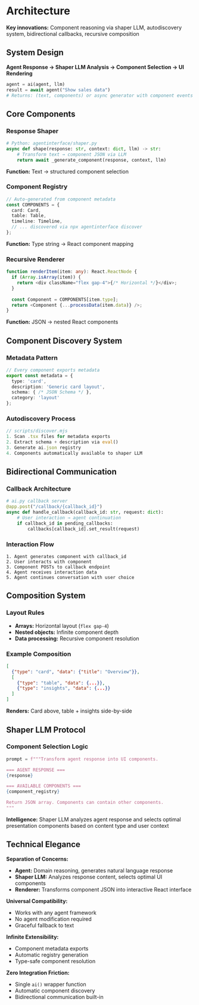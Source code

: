 # Architecture

**Key innovations:** Component reasoning via shaper LLM, autodiscovery system, bidirectional callbacks, recursive composition

## System Design

**Agent Response → Shaper LLM Analysis → Component Selection → UI Rendering**

```python
agent = ai(agent, llm)
result = await agent("Show sales data")
# Returns: (text, components) or async generator with component events
```

## Core Components

### Response Shaper
```python
# Python: agentinterface/shaper.py
async def shape(response: str, context: dict, llm) -> str:
    # Transform text → component JSON via LLM
    return await _generate_component(response, context, llm)
```

**Function:** Text → structured component selection

### Component Registry  
```typescript
// Auto-generated from component metadata
const COMPONENTS = {
  card: Card,
  table: Table,
  timeline: Timeline,
  // ... discovered via npx agentinterface discover
};
```

**Function:** Type string → React component mapping

### Recursive Renderer
```typescript
function renderItem(item: any): React.ReactNode {
  if (Array.isArray(item)) {
    return <div className="flex gap-4">{/* Horizontal */}</div>;
  }
  
  const Component = COMPONENTS[item.type];
  return <Component {...processData(item.data)} />;
}
```

**Function:** JSON → nested React components

## Component Discovery System

### Metadata Pattern
```typescript
// Every component exports metadata
export const metadata = {
  type: 'card',
  description: 'Generic card layout',
  schema: { /* JSON Schema */ },
  category: 'layout'
};
```

### Autodiscovery Process
```javascript
// scripts/discover.mjs
1. Scan .tsx files for metadata exports
2. Extract schema + description via eval()
3. Generate ai.json registry
4. Components automatically available to shaper LLM
```

## Bidirectional Communication

### Callback Architecture
```python
# ai.py callback server
@app.post("/callback/{callback_id}")
async def handle_callback(callback_id: str, request: dict):
    # User interaction → agent continuation
    if callback_id in pending_callbacks:
        callbacks[callback_id].set_result(request)
```

### Interaction Flow
```
1. Agent generates component with callback_id
2. User interacts with component
3. Component POSTs to callback endpoint  
4. Agent receives interaction data
5. Agent continues conversation with user choice
```

## Composition System

### Layout Rules
- **Arrays:** Horizontal layout (`flex gap-4`)
- **Nested objects:** Infinite component depth
- **Data processing:** Recursive component resolution

### Example Composition
```json
[
  {"type": "card", "data": {"title": "Overview"}},
  [
    {"type": "table", "data": {...}},
    {"type": "insights", "data": {...}}
  ]
]
```

**Renders:** Card above, table + insights side-by-side

## Shaper LLM Protocol

### Component Selection Logic
```python
prompt = f"""Transform agent response into UI components.

=== AGENT RESPONSE ===
{response}

=== AVAILABLE COMPONENTS ===
{component_registry}

Return JSON array. Components can contain other components.
"""
```

**Intelligence:** Shaper LLM analyzes agent response and selects optimal presentation components based on content type and user context

## Technical Elegance

**Separation of Concerns:**
- **Agent:** Domain reasoning, generates natural language response
- **Shaper LLM:** Analyzes response content, selects optimal UI components
- **Renderer:** Transforms component JSON into interactive React interface

**Universal Compatibility:**
- Works with any agent framework
- No agent modification required
- Graceful fallback to text

**Infinite Extensibility:**
- Component metadata exports
- Automatic registry generation  
- Type-safe component resolution

**Zero Integration Friction:**
- Single `ai()` wrapper function
- Automatic component discovery
- Bidirectional communication built-in